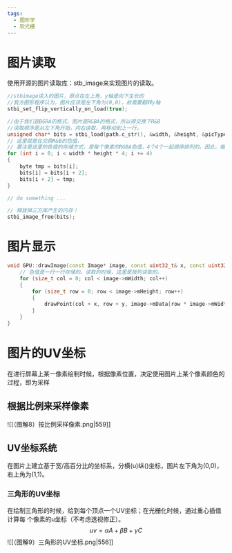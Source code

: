 ```yaml
---
tags:
  - 图形学
  - 软光栅
---
```

# 图片读取

使用开源的图片读取库：stb_image来实现图片的读取。

```Cpp
//stbimage读入的图片，原点在左上角，y轴是向下生长的
//我方图形程序认为，图片应该是左下角为(0,0)，故需要翻转y轴
stbi_set_flip_vertically_on_load(true);

//由于我们是BGRA的格式，图片是RGBA的格式，所以得交换下R&B
//读取顺序是从左下角开始，向右读取，再移动到上一行。
unsigned char* bits = stbi_load(path.c_str(), &width, &height, &picType, STBI_rgb_alpha);
// 这里就是在交换R&B的色值，
// 要注意这里的色值的存储方式，是每个像素的RGBA色值，4个4个一起顺序排列的。因此，循环的时候，总次数是图片大小的4倍。
for (int i = 0; i < width * height * 4; i += 4)
{
	byte tmp = bits[i];
	bits[i] = bits[i + 2];
	bits[i + 2] = tmp;
}

// do something ...

// 释放掉三方库产生的内存！
stbi_image_free(bits);
```
# 图片显示

```Cpp
void GPU::drawImage(const Image* image, const uint32_t& x, const uint32_t& y) {
	// 色值是一行一行存储的。读取的时候，这里是按列读取的。
	for (size_t col = 0; col < image->mWidth; col++)
	{
		for (size_t row = 0; row < image->mHeight; row++)
		{
			drawPoint(col + x, row + y, image->mData[row * image->mWidth + col]);
		}
	}
}
```

# 图片的UV坐标

在进行屏幕上某一像素绘制时候，根据像素位置，决定使用图片上某个像素颜色的过程，即为采样

## 根据比例来采样像素

![[（图解8）按比例采样像素.png|559]]

## UV坐标系统

在图片上建立基于宽/高百分比的坐标系，分横(u)纵()坐标，图片左下角为(0,0)，右上角为(1,1)。

### 三角形的UV坐标

在绘制三角形的时候，给到每个顶点一个UV坐标；在光栅化时候，通过重心插值计算每  个像素的u坐标（不考虑透视修正）。
$$uv = \alpha A + \beta B + \gamma C$$
![[（图解9）三角形的UV坐标.png|556]]